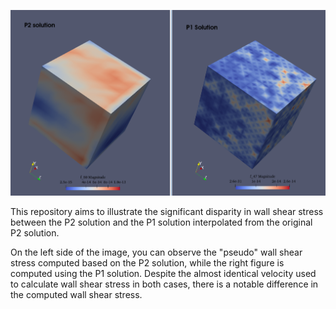 ![P2P1 Solution](/P2P1.png)

This repository aims to illustrate the significant disparity in wall shear stress between the P2 solution and the P1 solution interpolated from the original P2 solution.

On the left side of the image, you can observe the "pseudo" wall shear stress computed based on the P2 solution, while the right figure is computed using the P1 solution. Despite the almost identical velocity used to calculate wall shear stress in both cases, there is a notable difference in the computed wall shear stress.